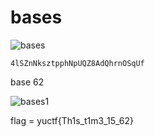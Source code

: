 # bases
![bases](https://user-images.githubusercontent.com/75040566/189965798-572f7477-6e1d-4086-8f43-37ad7ae69bb1.png)

```
4lSZnNksztpphNpUQZ8AdQhrnOSqUf
```
base 62 

![bases1](https://user-images.githubusercontent.com/75040566/189966313-7bd7eb36-dfcf-498e-81ad-942764f07305.png)


flag = yuctf{Th1s_t1m3_15_62}
